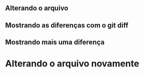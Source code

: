## Alterando o arquivo

## Mostrando as diferenças com o git diff

## Mostrando mais uma diferença

<h1>Alterando o arquivo novamente<h1>








